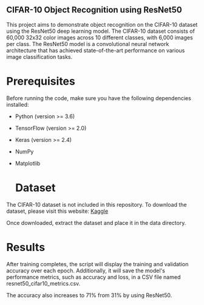 ## CIFAR-10 Object Recognition using ResNet50

This project aims to demonstrate object recognition on the CIFAR-10 dataset using the ResNet50 deep learning model. The CIFAR-10 dataset consists of 60,000 32x32 color images across 10 different classes, with 6,000 images per class. The ResNet50 model is a convolutional neural network architecture that has achieved state-of-the-art performance on various image classification tasks.

# Prerequisites

Before running the code, make sure you have the following dependencies installed:

* Python (version >= 3.6)
  
* TensorFlow (version >= 2.0)
  
* Keras (version >= 2.4)
  
* NumPy
  
* Matplotlib

  # Dataset
The CIFAR-10 dataset is not included in this repository. To download the dataset, please visit this website: [Kaggle]( https://www.kaggle.com/competitions/cifar-10/data)

Once downloaded, extract the dataset and place it in the data directory.

# Results
After training completes, the script will display the training and validation accuracy over each epoch. Additionally, it will save the model's performance metrics, such as accuracy and loss, in a CSV file named resnet50_cifar10_metrics.csv.

The accuracy also increases to 71% from 31% by using ResNet50.



  
 
